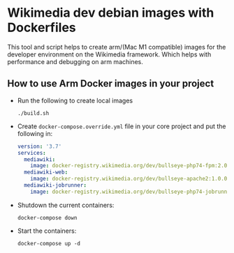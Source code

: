 # Wikimedia dev debian images with Dockerfiles
This tool and script helps to create arm/(Mac M1 compatible) images for the developer environment on the Wikimedia framework. Which helps with performance and debugging on arm machines.
 
## How to use Arm Docker images in your project

- Run the following to create local images

    ```shell
    ./build.sh
    ```

- Create `docker-compose.override.yml` file in your core project and put the following in:
    ```yaml
    version: '3.7'
    services:
      mediawiki:
        image: docker-registry.wikimedia.org/dev/bullseye-php74-fpm:2.0.0-arm1
      mediawiki-web:
        image: docker-registry.wikimedia.org/dev/bullseye-apache2:1.0.0-arm1
      mediawiki-jobrunner:
        image: docker-registry.wikimedia.org/dev/bullseye-php74-jobrunner:1.0.0-arm1
    ```

- Shutdown the current containers:
  ```shell
  docker-compose down
  ```

- Start the containers:
  ```shell
  docker-compose up -d
  ```
